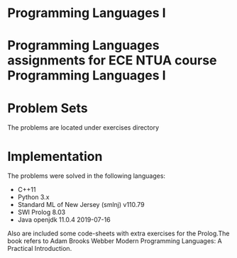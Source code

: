 # Programming Languages I
# Programming Languages assignments for ECE NTUA course Programming Languages I

# Problem Sets
<p> The problems are located under exercises directory </p>

# Implementation
<p> The problems were solved in the following languages: </p>
<ul>
<li> C++11 </li>
<li> Python 3.x </li>  
<li> Standard ML of New Jersey (smlnj) v110.79 </li>
<li> SWI Prolog 8.03 </li>
<li> Java openjdk 11.0.4 2019-07-16 </li>
</ul>


Also are included some code-sheets with extra exercises for the Prolog.The book refers 
to Adam Brooks Webber Modern Programming Languages: A Practical Introduction.







